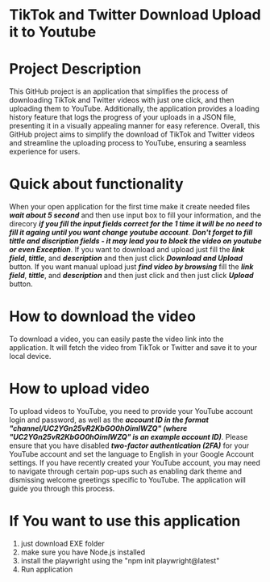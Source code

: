 # TikTok and Twitter Download Upload it to Youtube
# Project Description
This GitHub project is an application that simplifies the process of downloading TikTok and Twitter videos with just one click, and then uploading them to YouTube.
Additionally, the application provides a loading history feature that logs the progress of your uploads in a JSON file, presenting it in a visually appealing manner for easy reference.
Overall, this GitHub project aims to simplify the download of TikTok and Twitter videos and streamline the uploading process to YouTube, ensuring a seamless experience for users.
# Quick about functionality
When your open application for the first time make it create needed files ***wait about 5 second*** and then use input box to fill your information, and the direcory ***if you fill the input fields correct for the 1 time it will be no need to fill it againg until you want change youtube account***.
***Don't forget to fill tittle and discription fields - it may lead you to block the video on youtube or even Exception***.
If you want to download and upload just fill the ***link field***, ***tittle***, and ***description*** and then just click ***Download and Upload*** button. 
If you want manual upload just ***find video by browsing*** fill the ***link field***, ***tittle***, and ***description*** and then just click and then just click ***Upload*** button.
# How to download the video
To download a video, you can easily paste the video link into the application. It will fetch the video from TikTok or Twitter and save it to your local device.
# How to upload video
To upload videos to YouTube, you need to provide your YouTube account login and password, as well as the ***account ID in the format "channel/UC2YGn25vR2KbGO0hOimIWZQ" (where "UC2YGn25vR2KbGO0hOimIWZQ" is an example account ID)***. Please ensure that you have disabled ***two-factor authentication (2FA)*** for your YouTube account and set the language to English in your Google Account settings.
If you have recently created your YouTube account, you may need to navigate through certain pop-ups such as enabling dark theme and dismissing welcome greetings specific to YouTube. The application will guide you through this process.

# If You want to use this application
1. just download EXE folder
2. make sure you have Node.js installed
3. install the playwright using the "npm init playwright@latest"
4. Run application
